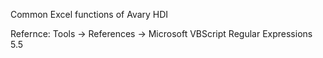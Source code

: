Common Excel functions of Avary HDI

Refernce:
Tools -> References -> Microsoft VBScript Regular Expressions 5.5